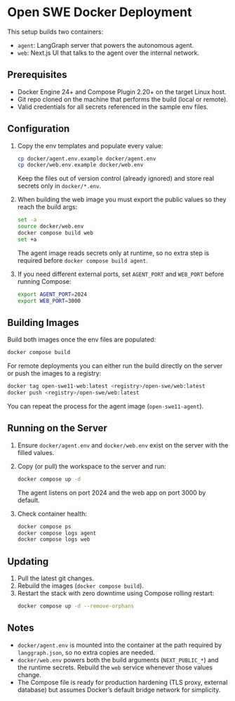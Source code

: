 Open SWE Docker Deployment
==========================

This setup builds two containers:
- `agent`: LangGraph server that powers the autonomous agent.
- `web`: Next.js UI that talks to the agent over the internal network.

Prerequisites
-------------
- Docker Engine 24+ and Compose Plugin 2.20+ on the target Linux host.
- Git repo cloned on the machine that performs the build (local or remote).
- Valid credentials for all secrets referenced in the sample env files.

Configuration
-------------
1. Copy the env templates and populate every value:
   ```bash
   cp docker/agent.env.example docker/agent.env
   cp docker/web.env.example docker/web.env
   ```
   Keep the files out of version control (already ignored) and store real secrets only in `docker/*.env`.

2. When building the web image you must export the public values so they reach the build args:
   ```bash
   set -a
   source docker/web.env
   docker compose build web
   set +a
   ```
   The agent image reads secrets only at runtime, so no extra step is required before `docker compose build agent`.

3. If you need different external ports, set `AGENT_PORT` and `WEB_PORT` before running Compose:
   ```bash
   export AGENT_PORT=2024
   export WEB_PORT=3000
   ```

Building Images
---------------
Build both images once the env files are populated:
```bash
docker compose build
```
For remote deployments you can either run the build directly on the server or push the images to a registry:
```bash
docker tag open-swe11-web:latest <registry>/open-swe/web:latest
docker push <registry>/open-swe/web:latest
```
You can repeat the process for the agent image (`open-swe11-agent`).

Running on the Server
---------------------
1. Ensure `docker/agent.env` and `docker/web.env` exist on the server with the filled values.
2. Copy (or pull) the workspace to the server and run:
   ```bash
   docker compose up -d
   ```
   The agent listens on port 2024 and the web app on port 3000 by default.

3. Check container health:
   ```bash
   docker compose ps
   docker compose logs agent
   docker compose logs web
   ```

Updating
--------
1. Pull the latest git changes.
2. Rebuild the images (`docker compose build`).
3. Restart the stack with zero downtime using Compose rolling restart:
   ```bash
   docker compose up -d --remove-orphans
   ```

Notes
-----
- `docker/agent.env` is mounted into the container at the path required by `langgraph.json`, so no extra copies are needed.
- `docker/web.env` powers both the build arguments (`NEXT_PUBLIC_*`) and the runtime secrets. Rebuild the `web` service whenever those values change.
- The Compose file is ready for production hardening (TLS proxy, external database) but assumes Docker’s default bridge network for simplicity.
